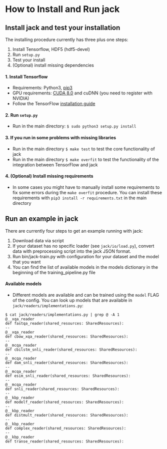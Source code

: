 # How to Install and Run jack

## Install jack and test your installation

The installing procedure currently has three plus one steps:
  1. Install Tensorflow, HDF5 (hdf5-devel)
  2. Run `setup.py`
  3. Test your install
  4. (Optional) install missing dependencies

#### 1. Install Tensorflow
  - Requirements: Python3, [pip3](http://stackoverflow.com/questions/6587507/how-to-install-pip-with-python-3)
  - GPU requirements: [CUDA 8.0](https://developer.nvidia.com/cuda-downloads) and cuDNN (you need to register with NVIDIA)
  - Follow the TensorFlow [installation guide](https://www.tensorflow.org/get_started/os_setup)

#### 2. Run `setup.py`
  - Run in the main directory: `$ sudo python3 setup.py install`

#### 3. If you run in some problems with missing libraries
  - Run in the main directory `$ make test` to test the core functionality of jack
  - Run in the main directory `$ make overfit` to test the functionality of the integration between TensorFlow and jack

#### 4. (Optional) Install missing requirements
  - In some cases you might have to manually install some requirements to fix some errors during the `make overfit` procedure. You can install these requirements with `pip3 install -r requirements.txt` in the main directory

## Run an example in jack

There are currently four steps to get an example running with jack:
  1. Download data via script
  2. If your dataset has no specific loader (see `jack/io/load.py`), convert data with preprocessing script into the jack JSON format.
  3. Run bin/jack-train.py with configuration for your dataset and the model that you want
  4. You can find the list of available models in the models dictionary in the beginning of the training_pipeline.py file

#### Available models
  - Different models are available and can be trained using the `model` FLAG of the config. You can look up models that are available in `jack/readers/implementations.py`:
```shell
$ cat jack/readers/implementations.py | grep @ -A 1
@__xqa_reader
def fastqa_reader(shared_resources: SharedResources):
--
@__xqa_reader
def cbow_xqa_reader(shared_resources: SharedResources):
--
@__mcqa_reader
def cbilstm_snli_reader(shared_resources: SharedResources):
--
@__mcqa_reader
def dam_snli_reader(shared_resources: SharedResources):
--
@__mcqa_reader
def esim_snli_reader(shared_resources: SharedResources):
--
@__mcqa_reader
def snli_reader(shared_resources: SharedResources):
--
@__kbp_reader
def modelf_reader(shared_resources: SharedResources):
--
@__kbp_reader
def distmult_reader(shared_resources: SharedResources):
--
@__kbp_reader
def complex_reader(shared_resources: SharedResources):
--
@__kbp_reader
def transe_reader(shared_resources: SharedResources):
```
